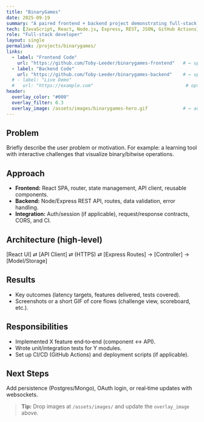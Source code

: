 ```yaml
---
title: "BinaryGames"
date: 2025-09-19
summary: "A paired frontend + backend project demonstrating full‑stack architecture, auth, and deployment workflow."
tech: [JavaScript, React, Node.js, Express, REST, JSON, GitHub Actions]
role: "Full‑stack developer"
layout: single
permalink: /projects/binarygames/
links:
  - label: "Frontend Code"
    url: "https://github.com/Toby-Leeder/binarygames-frontend"   # ← update if different
  - label: "Backend Code"
    url: "https://github.com/Toby-Leeder/binarygames-backend"    # ← update if different
  # - label: "Live Demo"
  #   url: "https://example.com"                                  # optional
header:
  overlay_color: "#000"
  overlay_filter: 0.3
  overlay_image: /assets/images/binarygames-hero.gif             # ← add a GIF/screenshot
---
```


## Problem
Briefly describe the user problem or motivation. For example: a learning tool with interactive challenges that visualize binary/bitwise operations.

## Approach
- **Frontend:** React SPA, router, state management, API client, reusable components.
- **Backend:** Node/Express REST API, routes, data validation, error handling.
- **Integration:** Auth/session (if applicable), request/response contracts, CORS, and CI.

## Architecture (high‑level)
[React UI] ⇄ [API Client] ⇄ (HTTPS) ⇄ [Express Routes] → [Controller] → [Model/Storage]


## Results
- Key outcomes (latency targets, features delivered, tests covered).
- Screenshots or a short GIF of core flows (challenge view, scoreboard, etc.).

## Responsibilities
- Implemented X feature end‑to‑end (component ↔ API).
- Wrote unit/integration tests for Y modules.
- Set up CI/CD (GitHub Actions) and deployment scripts (if applicable).

## Next Steps
Add persistence (Postgres/Mongo), OAuth login, or real‑time updates with websockets.

> **Tip:** Drop images at `/assets/images/` and update the `overlay_image` above.
